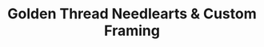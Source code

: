 ---
title: "Golden Thread Needlearts & Custom Framing"
url: /east-rochester/golden-thread-needlearts-und-custom-framing/
shop: Nähzubehör
---